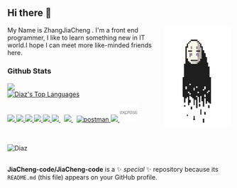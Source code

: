 ## Hi there 👋

<a href="https://www.piskelapp.com/"><img align="right" src="https://github.com/JiaCheng-code/Assets/blob/main/assets/output-onlinegiftools.gif" width=30% /></a>
My Name is ZhangJiaCheng . I'm a front end programmer, I like to learn something new in IT world.I hope I can meet more like-minded friends here. 

### Github Stats

<a href="https://github.com/JiaCheng-code/github-readme-stats">
 <img align="center" src="https://github-readme-stats.anuraghazra1.vercel.app/api?username=JiaCheng-code&count_private=true&show_icons=true&theme=gotham">
</a>
  <br/>
<!--     <a href="https://github.com/Hazumiran/github-readme-stats"><img alt="Diaz's Github Stats" src="https://github-readme-stats.vercel.app/api?username=Hazumiran&show_icons=true&count_private=true&theme=react&hide_border=true&bg_color=0D1117" /></a> -->
  <a href="https://github.com/JiaCheng-code/github-readme-stats"><img alt="Diaz's Top Languages" src="https://github-readme-stats.vercel.app/api/top-langs/?username=JiaCheng-code&langs_count=8&count_private=true&layout=compact&theme=react&hide_border=true&bg_color=0D1117" /></a>
  <br/>

<p align="left">    
    <a href="https://reactjs.org/" target="_blank"> <img src="https://img.icons8.com/color/48/000000/react-native.png"/> </a>    
    <a href="https://developer.mozilla.org/en-US/docs/Web/JavaScript" target="_blank"> <img src="https://img.icons8.com/color/48/000000/javascript.png"/> </a> 
    <a href="https://www.w3.org/html/" target="_blank"> <img src="https://img.icons8.com/color/48/000000/html-5.png"/> </a> 
    <a href="https://www.w3schools.com/css/" target="_blank"> <img src="https://img.icons8.com/color/48/000000/css3.png"/> </a> 
    <a href="https://getbootstrap.com" target="_blank"> <img src="https://img.icons8.com/color/48/000000/bootstrap.png"/> </a>     
    <a style="padding-right:8px;" href="https://nodejs.org" target="_blank"> <img src="https://img.icons8.com/color/48/000000/nodejs.png"/> </a> 
    <a style="padding-right:8px;" href="https://www.mysql.com/" target="_blank"> <img src="https://img.icons8.com/fluent/50/000000/mysql-logo.png"/> </a>    
    <a href="https://postman.com" target="_blank"> <img src="https://www.vectorlogo.zone/logos/getpostman/getpostman-icon.svg" alt="postman" width="45" height="45"/> </a>   
    <a href="https://git-scm.com/" target="_blank"> <img src="https://img.icons8.com/color/48/000000/git.png"/> </a>         
    <a href="https://expressjs.com" target="_blank"> <img src="https://raw.githubusercontent.com/devicons/devicon/master/icons/express/express-original-wordmark.svg" alt="express" width="40" height="40"/> </a>
</p>

<br/>
<br/>

<img alt="Diaz" src="https://activity-graph.herokuapp.com/graph?username=JiaCheng-code&bg_color=0D1117&color=5BCDEC&line=5BCDEC&point=FFFFFF&hide_border=true" />

<br/>
<br/>



**JiaCheng-code/JiaCheng-code** is a ✨ _special_ ✨ repository because its `README.md` (this file) appears on your GitHub profile.

<!-- 
Here are some ideas to get you started:

- 🔭 I’m currently working on ...
- 🌱 I’m currently learning ...
- 👯 I’m looking to collaborate on ...
- 🤔 I’m looking for help with ...
- 💬 Ask me about ...
- 📫 How to reach me: ...
- 😄 Pronouns: ...
- ⚡ Fun fact: ...
  -->
